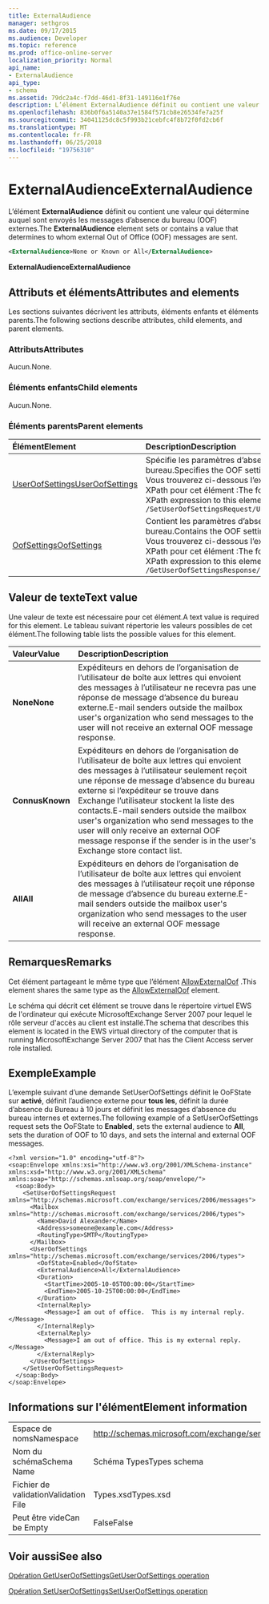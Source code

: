 ```yaml
---
title: ExternalAudience
manager: sethgros
ms.date: 09/17/2015
ms.audience: Developer
ms.topic: reference
ms.prod: office-online-server
localization_priority: Normal
api_name:
- ExternalAudience
api_type:
- schema
ms.assetid: 79dc2a4c-f7dd-46d1-8f31-149116e1f76e
description: L’élément ExternalAudience définit ou contient une valeur qui détermine auquel sont envoyés les messages d’absence du bureau (OOF) externes.
ms.openlocfilehash: 836b0f6a5140a37e1584f571cb8e26534fe7a25f
ms.sourcegitcommit: 34041125dc8c5f993b21cebfc4f8b72f0fd2cb6f
ms.translationtype: MT
ms.contentlocale: fr-FR
ms.lasthandoff: 06/25/2018
ms.locfileid: "19756310"
---
```

# <a name="externalaudience"></a><span data-ttu-id="e1246-103">ExternalAudience</span><span class="sxs-lookup"><span data-stu-id="e1246-103">ExternalAudience</span></span>

<span data-ttu-id="e1246-104">L’élément **ExternalAudience** définit ou contient une valeur qui détermine auquel sont envoyés les messages d’absence du bureau (OOF) externes.</span><span class="sxs-lookup"><span data-stu-id="e1246-104">The **ExternalAudience** element sets or contains a value that determines to whom external Out of Office (OOF) messages are sent.</span></span> 
  
```xml
<ExternalAudience>None or Known or All</ExternalAudience>
```

 <span data-ttu-id="e1246-105">**ExternalAudience**</span><span class="sxs-lookup"><span data-stu-id="e1246-105">**ExternalAudience**</span></span>
## <a name="attributes-and-elements"></a><span data-ttu-id="e1246-106">Attributs et éléments</span><span class="sxs-lookup"><span data-stu-id="e1246-106">Attributes and elements</span></span>

<span data-ttu-id="e1246-107">Les sections suivantes décrivent les attributs, éléments enfants et éléments parents.</span><span class="sxs-lookup"><span data-stu-id="e1246-107">The following sections describe attributes, child elements, and parent elements.</span></span>
  
### <a name="attributes"></a><span data-ttu-id="e1246-108">Attributs</span><span class="sxs-lookup"><span data-stu-id="e1246-108">Attributes</span></span>

<span data-ttu-id="e1246-109">Aucun.</span><span class="sxs-lookup"><span data-stu-id="e1246-109">None.</span></span>
  
### <a name="child-elements"></a><span data-ttu-id="e1246-110">Éléments enfants</span><span class="sxs-lookup"><span data-stu-id="e1246-110">Child elements</span></span>

<span data-ttu-id="e1246-111">Aucun.</span><span class="sxs-lookup"><span data-stu-id="e1246-111">None.</span></span>
  
### <a name="parent-elements"></a><span data-ttu-id="e1246-112">Éléments parents</span><span class="sxs-lookup"><span data-stu-id="e1246-112">Parent elements</span></span>

|<span data-ttu-id="e1246-113">**Élément**</span><span class="sxs-lookup"><span data-stu-id="e1246-113">**Element**</span></span>|<span data-ttu-id="e1246-114">**Description**</span><span class="sxs-lookup"><span data-stu-id="e1246-114">**Description**</span></span>|
|:-----|:-----|
|[<span data-ttu-id="e1246-115">UserOofSettings</span><span class="sxs-lookup"><span data-stu-id="e1246-115">UserOofSettings</span></span>](useroofsettings.md) <br/> |<span data-ttu-id="e1246-116">Spécifie les paramètres d’absence du bureau.</span><span class="sxs-lookup"><span data-stu-id="e1246-116">Specifies the OOF settings.</span></span>  <br/> <span data-ttu-id="e1246-117">Vous trouverez ci-dessous l’expression XPath pour cet élément :</span><span class="sxs-lookup"><span data-stu-id="e1246-117">The following is the XPath expression to this element:</span></span>  <br/>  `/SetUserOofSettingsRequest/UserOofSettings` <br/> |
|[<span data-ttu-id="e1246-118">OofSettings</span><span class="sxs-lookup"><span data-stu-id="e1246-118">OofSettings</span></span>](oofsettings.md) <br/> |<span data-ttu-id="e1246-119">Contient les paramètres d’absence du bureau.</span><span class="sxs-lookup"><span data-stu-id="e1246-119">Contains the OOF settings.</span></span>  <br/> <span data-ttu-id="e1246-120">Vous trouverez ci-dessous l’expression XPath pour cet élément :</span><span class="sxs-lookup"><span data-stu-id="e1246-120">The following is the XPath expression to this element:</span></span>  <br/>  `/GetUserOofSettingsResponse/OofSettings` <br/> |
   
## <a name="text-value"></a><span data-ttu-id="e1246-121">Valeur de texte</span><span class="sxs-lookup"><span data-stu-id="e1246-121">Text value</span></span>

<span data-ttu-id="e1246-122">Une valeur de texte est nécessaire pour cet élément.</span><span class="sxs-lookup"><span data-stu-id="e1246-122">A text value is required for this element.</span></span> <span data-ttu-id="e1246-123">Le tableau suivant répertorie les valeurs possibles de cet élément.</span><span class="sxs-lookup"><span data-stu-id="e1246-123">The following table lists the possible values for this element.</span></span>
  
|<span data-ttu-id="e1246-124">**Valeur**</span><span class="sxs-lookup"><span data-stu-id="e1246-124">**Value**</span></span>|<span data-ttu-id="e1246-125">**Description**</span><span class="sxs-lookup"><span data-stu-id="e1246-125">**Description**</span></span>|
|:-----|:-----|
|<span data-ttu-id="e1246-126">**None**</span><span class="sxs-lookup"><span data-stu-id="e1246-126">**None**</span></span> <br/> |<span data-ttu-id="e1246-127">Expéditeurs en dehors de l’organisation de l’utilisateur de boîte aux lettres qui envoient des messages à l’utilisateur ne recevra pas une réponse de message d’absence du bureau externe.</span><span class="sxs-lookup"><span data-stu-id="e1246-127">E-mail senders outside the mailbox user's organization who send messages to the user will not receive an external OOF message response.</span></span>  <br/> |
|<span data-ttu-id="e1246-128">**Connus**</span><span class="sxs-lookup"><span data-stu-id="e1246-128">**Known**</span></span> <br/> |<span data-ttu-id="e1246-129">Expéditeurs en dehors de l’organisation de l’utilisateur de boîte aux lettres qui envoient des messages à l’utilisateur seulement reçoit une réponse de message d’absence du bureau externe si l’expéditeur se trouve dans Exchange l’utilisateur stockent la liste des contacts.</span><span class="sxs-lookup"><span data-stu-id="e1246-129">E-mail senders outside the mailbox user's organization who send messages to the user will only receive an external OOF message response if the sender is in the user's Exchange store contact list.</span></span>  <br/> |
|<span data-ttu-id="e1246-130">**All**</span><span class="sxs-lookup"><span data-stu-id="e1246-130">**All**</span></span> <br/> |<span data-ttu-id="e1246-131">Expéditeurs en dehors de l’organisation de l’utilisateur de boîte aux lettres qui envoient des messages à l’utilisateur reçoit une réponse de message d’absence du bureau externe.</span><span class="sxs-lookup"><span data-stu-id="e1246-131">E-mail senders outside the mailbox user's organization who send messages to the user will receive an external OOF message response.</span></span>  <br/> |
   
## <a name="remarks"></a><span data-ttu-id="e1246-132">Remarques</span><span class="sxs-lookup"><span data-stu-id="e1246-132">Remarks</span></span>

<span data-ttu-id="e1246-133">Cet élément partageant le même type que l’élément [AllowExternalOof](allowexternaloof.md) .</span><span class="sxs-lookup"><span data-stu-id="e1246-133">This element shares the same type as the [AllowExternalOof](allowexternaloof.md) element.</span></span> 
  
<span data-ttu-id="e1246-134">Le schéma qui décrit cet élément se trouve dans le répertoire virtuel EWS de l'ordinateur qui exécute MicrosoftExchange Server 2007 pour lequel le rôle serveur d'accès au client est installé.</span><span class="sxs-lookup"><span data-stu-id="e1246-134">The schema that describes this element is located in the EWS virtual directory of the computer that is running MicrosoftExchange Server 2007 that has the Client Access server role installed.</span></span>
  
## <a name="example"></a><span data-ttu-id="e1246-135">Exemple</span><span class="sxs-lookup"><span data-stu-id="e1246-135">Example</span></span>

<span data-ttu-id="e1246-136">L’exemple suivant d’une demande SetUserOofSettings définit le OoFState sur **activé**, définit l’audience externe pour **tous les**, définit la durée d’absence du Bureau à 10 jours et définit les messages d’absence du bureau internes et externes.</span><span class="sxs-lookup"><span data-stu-id="e1246-136">The following example of a SetUserOofSettings request sets the OoFState to **Enabled**, sets the external audience to **All**, sets the duration of OOF to 10 days, and sets the internal and external OOF messages.</span></span>
  
```
<?xml version="1.0" encoding="utf-8"?>
<soap:Envelope xmlns:xsi="http://www.w3.org/2001/XMLSchema-instance" xmlns:xsd="http://www.w3.org/2001/XMLSchema" xmlns:soap="http://schemas.xmlsoap.org/soap/envelope/">
  <soap:Body>
    <SetUserOofSettingsRequest xmlns="http://schemas.microsoft.com/exchange/services/2006/messages">
      <Mailbox xmlns="http://schemas.microsoft.com/exchange/services/2006/types">
        <Name>David Alexander</Name>
        <Address>someone@example.com</Address>
        <RoutingType>SMTP</RoutingType>
      </Mailbox>
      <UserOofSettings xmlns="http://schemas.microsoft.com/exchange/services/2006/types">
        <OofState>Enabled</OofState>
        <ExternalAudience>All</ExternalAudience>
        <Duration>
          <StartTime>2005-10-05T00:00:00</StartTime>
          <EndTime>2005-10-25T00:00:00</EndTime>
        </Duration>
        <InternalReply>
          <Message>I am out of office.  This is my internal reply.</Message>
        </InternalReply>
        <ExternalReply>
          <Message>I am out of office. This is my external reply.</Message>
        </ExternalReply>
      </UserOofSettings>
    </SetUserOofSettingsRequest>
  </soap:Body>
</soap:Envelope>
```

## <a name="element-information"></a><span data-ttu-id="e1246-137">Informations sur l'élément</span><span class="sxs-lookup"><span data-stu-id="e1246-137">Element information</span></span>

|||
|:-----|:-----|
|<span data-ttu-id="e1246-138">Espace de noms</span><span class="sxs-lookup"><span data-stu-id="e1246-138">Namespace</span></span>  <br/> |http://schemas.microsoft.com/exchange/services/2006/types  <br/> |
|<span data-ttu-id="e1246-139">Nom du schéma</span><span class="sxs-lookup"><span data-stu-id="e1246-139">Schema Name</span></span>  <br/> |<span data-ttu-id="e1246-140">Schéma Types</span><span class="sxs-lookup"><span data-stu-id="e1246-140">Types schema</span></span>  <br/> |
|<span data-ttu-id="e1246-141">Fichier de validation</span><span class="sxs-lookup"><span data-stu-id="e1246-141">Validation File</span></span>  <br/> |<span data-ttu-id="e1246-142">Types.xsd</span><span class="sxs-lookup"><span data-stu-id="e1246-142">Types.xsd</span></span>  <br/> |
|<span data-ttu-id="e1246-143">Peut être vide</span><span class="sxs-lookup"><span data-stu-id="e1246-143">Can be Empty</span></span>  <br/> |<span data-ttu-id="e1246-144">False</span><span class="sxs-lookup"><span data-stu-id="e1246-144">False</span></span>  <br/> |
   
## <a name="see-also"></a><span data-ttu-id="e1246-145">Voir aussi</span><span class="sxs-lookup"><span data-stu-id="e1246-145">See also</span></span>



[<span data-ttu-id="e1246-146">Opération GetUserOofSettings</span><span class="sxs-lookup"><span data-stu-id="e1246-146">GetUserOofSettings operation</span></span>](getuseroofsettings-operation.md)
  
[<span data-ttu-id="e1246-147">Opération SetUserOofSettings</span><span class="sxs-lookup"><span data-stu-id="e1246-147">SetUserOofSettings operation</span></span>](setuseroofsettings-operation.md)

